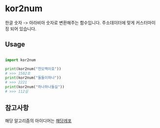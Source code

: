 # kor2num
한글 숫자 -> 아라비아 숫자로 변환해주는 함수입니다.
주소데이터에 맞게 커스터마이징 되어 있습니다.

## Usage

```python

import kor2num

print(kor2num("천오백이호"))
# >>> 1502호
print(kor2num("둘둘이하나"))
# >>> 2221
print(kor2num("하나하나둘길"))
# >>> 112길

```

## 참고사항
해당 알고리즘의 아이디어는 [해당레포](https://github.com/codertimo/korean2num)
